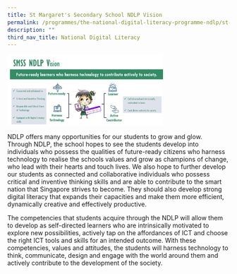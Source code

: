 ```yaml
---
title: St Margaret's Secondary School NDLP Vision
permalink: /programmes/the-national-digital-literacy-programme-ndlp/st-margarets-secondary-school-ndlp-vision/
description: ""
third_nav_title: National Digital Literacy
---
```

<img style="width:70%" src="/images/SMSS%20NDLP%20Vision.png"/>

NDLP offers many opportunities for our students to grow and glow.  Through NDLP, the school hopes to see the students develop into individuals who possess the qualities of future-ready citizens who harness technology to realise the schools values and grow as champions of change, who lead with their hearts and touch lives. We also hope to further develop our students as connected and collaborative individuals who possess critical and inventive thinking skills and are able to contribute to the smart nation that Singapore strives to become. They should also develop strong digital literacy that expands their capacities and make them more efficient, dynamically creative and effectively productive. 

The competencies that students acquire through the NDLP will allow them to develop as self-directed learners who are intrinsically motivated to explore new possibilities, actively tap on the affordances of ICT and choose the right ICT tools and skills for an intended outcome. With these competencies, values and attitudes, the students will harness technology to think, communicate, design and engage with the world around them and actively contribute to the development of the society.